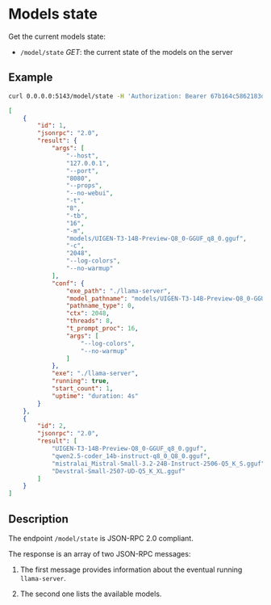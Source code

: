 # Models state

Get the current models state:

- `/model/state` *GET*: the current state of the models on the server

## Example

```bash
curl 0.0.0.0:5143/model/state -H 'Authorization: Bearer 67b164c5862183d9cce2e185b3e79bca58b915284ec7fc347a08ca69f07e466b' | python -m json.tool
```

```json
[
    {
        "id": 1,
        "jsonrpc": "2.0",
        "result": {
            "args": [
                "--host",
                "127.0.0.1",
                "--port",
                "8080",
                "--props",
                "--no-webui",
                "-t",
                "8",
                "-tb",
                "16",
                "-m",
                "models/UIGEN-T3-14B-Preview-Q8_0-GGUF_q8_0.gguf",
                "-c",
                "2048",
                "--log-colors",
                "--no-warmup"
            ],
            "conf": {
                "exe_path": "./llama-server",
                "model_pathname": "models/UIGEN-T3-14B-Preview-Q8_0-GGUF_q8_0.gguf",
                "pathname_type": 0,
                "ctx": 2048,
                "threads": 8,
                "t_prompt_proc": 16,
                "args": [
                    "--log-colors",
                    "--no-warmup"
                ]
            },
            "exe": "./llama-server",
            "running": true,
            "start_count": 1,
            "uptime": "duration: 4s"
        }
    },
    {
        "id": 2,
        "jsonrpc": "2.0",
        "result": [
            "UIGEN-T3-14B-Preview-Q8_0-GGUF_q8_0.gguf",
            "qwen2.5-coder_14b-instruct-q8_0_Q8_0.gguf",
            "mistralai_Mistral-Small-3.2-24B-Instruct-2506-Q5_K_S.gguf",
            "Devstral-Small-2507-UD-Q5_K_XL.gguf"
        ]
    }
]
```

## Description

The endpoint `/model/state` is JSON-RPC 2.0 compliant.

The response is an array of two JSON-RPC messages:

1. The first message provides information about the eventual running `llama-server`.

2. The second one lists the available models.
